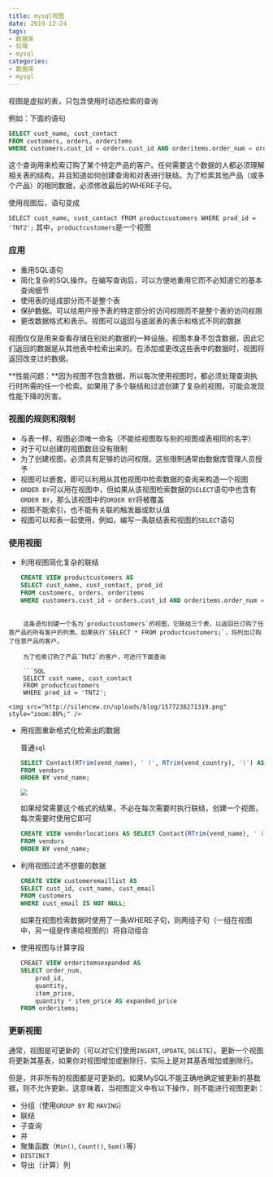 ```yaml
---
title: mysql视图
date: 2019-12-24
tags:
- 数据库
- 后端
- mysql
categories:
- 数据库
- mysql
---
```


视图是虚拟的表，只包含使用时动态检索的查询

例如：下面的语句

```sql
SELECT cust_name, cust_contact 
FROM customers, orders, orderitems 
WHERE customers.cust_id = orders.cust_id AND orderitems.order_num = orders.order_num AND prod_id = 'TNT2';
```
这个查询用来检索订购了某个特定产品的客户。任何需要这个数据的人都必须理解相关表的结构，并且知道如何创建查询和对表进行联结。为了检索其他产品（或多个产品）的相同数据，必须修改最后的WHERE子句。

使用视图后，语句变成

`SELECT cust_name, cust_contact FROM productcustomers WHERE prod_id = 'TNT2';` 其中，`productcustomers`是一个视图

### 应用

- 重用SQL语句
- 简化复杂的SQL操作。在编写查询后，可以方便地重用它而不必知道它的基本查询细节
- 使用表的组成部分而不是整个表
- 保护数据。可以给用户授予表的特定部分的访问权限而不是整个表的访问权限
- 更改数据格式和表示。视图可以返回与底层表的表示和格式不同的数据

视图仅仅是用来查看存储在别处的数据的一种设施，视图本身不包含数据，因此它们返回的数据是从其他表中检索出来的。在添加或更改这些表中的数据时，视图将返回改变过的数据。

**性能问题：**因为视图不包含数据，所以每次使用视图时，都必须处理查询执行时所需的任一个检索。如果用了多个联结和过滤创建了复杂的视图，可能会发现性能下降的厉害。

### 视图的规则和限制

- 与表一样，视图必须唯一命名（不能给视图取与别的视图或表相同的名字）
- 对于可以创建的视图数目没有限制
- 为了创建视图，必须具有足够的访问权限。这些限制通常由数据库管理人员授予
- 视图可以嵌套，即可以利用从其他视图中检索数据的查询来构造一个视图
- `ORDER BY`可以用在视图中，但如果从该视图检索数据的`SELECT`语句中也含有`ORDER BY`，那么该视图中的`ORDER BY`将被覆盖
- 视图不能索引，也不能有关联的触发器或默认值
- 视图可以和表一起使用，例如，编写一条联结表和视图的`SELECT`语句

### 使用视图

- 利用视图简化复杂的联结

    ```sql
    CREATE VIEW productcustomers AS
    SELECT cust_name, cust_contact, prod_id 
    FROM customers, orders, orderitems 
    WHERE customers.cust_id = orders.cust_id AND orderitems.order_num = orders.order_num;
    ```
```

    这条语句创建一个名为`productcustomers`的视图，它联结三个表，以返回已订购了任意产品的所有客户的列表。如果执行`SELECT * FROM productcustomers;`，将列出订购了任意产品的客户。
    
    为了检索订购了产品`TNT2`的客户，可进行下面查询
    
    ```SQL
    SELECT cust_name, cust_contact 
    FROM productcustomers
    WHERE prod_id = 'TNT2';
```

    <img src="http://silencew.cn/uploads/blog/1577238271319.png" style="zoom:80%;" />

- 用视图重新格式化检索出的数据

    普通`sql`

    ```sql
    SELECT Contact(RTrim(vend_name), ' (', RTrim(vend_country), ')') AS vend_title
    FROM vendors
    ORDER BY vend_name;
    ```

    <img src="http://silencew.cn/uploads/blog/1577238436928.png" style="zoom:80%;" />

    如果经常需要这个格式的结果，不必在每次需要时执行联结，创建一个视图，每次需要时使用它即可

    ```sql
    CREATE VIEW vendorlocations AS SELECT Contact(RTrim(vend_name), ' (', RTrim(vend_country), ')') AS vend_title
    FROM vendors
    ORDER BY vend_name;
    ```
    
- 利用视图过滤不想要的数据

    ```SQL
    CREATE VIEW customeremaillist AS 
    SELECT cust_id, cust_name, cust_email
    FROM customers
    WHERE cust_email IS NOT NULL;
    ```

    如果在视图检索数据时使用了一条WHERE子句，则两组子句（一组在视图中，另一组是传递给视图的）将自动组合

- 使用视图与计算字段

    ```sql
    CREAET VIEW orderitemsexpanded AS 
    SELECT order_num,
    	prod_id,
    	quantity,
    	item_price,
    	quantity * item_price AS expanded_price
    FROM orderitems;
    ```

### 更新视图

通常，视图是可更新的（可以对它们使用`INSERT`, `UPDATE`, `DELETE`）。更新一个视图将更新其基表，如果你对视图增加或删除行，实际上是对其基表增加或删除行。

但是，并非所有的视图都是可更新的。如果MySQL不能正确地确定被更新的基数据，则不允许更新。这意味着，当视图定义中有以下操作，则不能进行视图更新：

- 分组（使用`GROUP BY` 和 `HAVING`）
- 联结
- 子查询
- 并
- 聚集函数（`Min()`, `Count()`, `Sum()`等）
- `DISTINCT`
- 导出（计算）列

